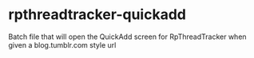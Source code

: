 # rpthreadtracker-quickadd
Batch file that will open the QuickAdd screen for RpThreadTracker when given a blog.tumblr.com style url
